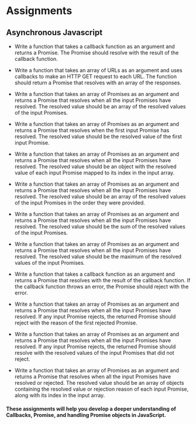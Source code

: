 # Assignments 

## Asynchronous Javascript

- Write a function that takes a callback function as an argument and returns a Promise. The Promise should resolve with the result of the callback function.

- Write a function that takes an array of URLs as an argument and uses callbacks to make an HTTP GET request to each URL. The function should return a Promise that resolves with an array of the responses.

- Write a function that takes an array of Promises as an argument and returns a Promise that resolves when all the input Promises have resolved. The resolved value should be an array of the resolved values of the input Promises.

- Write a function that takes an array of Promises as an argument and returns a Promise that resolves when the first input Promise has resolved. The resolved value should be the resolved value of the first input Promise.

- Write a function that takes an array of Promises as an argument and returns a Promise that resolves when all the input Promises have resolved. The resolved value should be an object with the resolved value of each input Promise mapped to its index in the input array.

- Write a function that takes an array of Promises as an argument and returns a Promise that resolves when all the input Promises have resolved. The resolved value should be an array of the resolved values of the input Promises in the order they were provided.

- Write a function that takes an array of Promises as an argument and returns a Promise that resolves when all the input Promises have resolved. The resolved value should be the sum of the resolved values of the input Promises.

- Write a function that takes an array of Promises as an argument and returns a Promise that resolves when all the input Promises have resolved. The resolved value should be the maximum of the resolved values of the input Promises.

- Write a function that takes a callback function as an argument and returns a Promise that resolves with the result of the callback function. If the callback function throws an error, the Promise should reject with the error.

- Write a function that takes an array of Promises as an argument and returns a Promise that resolves when all the input Promises have resolved. If any input Promise rejects, the returned Promise should reject with the reason of the first rejected Promise.

- Write a function that takes an array of Promises as an argument and returns a Promise that resolves when all the input Promises have resolved. If any input Promise rejects, the returned Promise should resolve with the resolved values of the input Promises that did not reject.

- Write a function that takes an array of Promises as an argument and returns a Promise that resolves when all the input Promises have resolved or rejected. The resolved value should be an array of objects containing the resolved value or rejection reason of each input Promise, along with its index in the input array.

#### These assignments will help you develop a deeper understanding of Callbacks, Promise, and handling Promise objects in JavaScript.